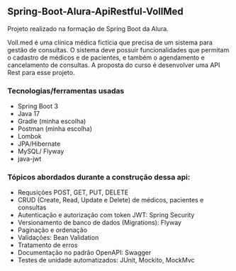 ## Spring-Boot-Alura-ApiRestful-VollMed
Projeto realizado na formação de Spring Boot da Alura.

Voll.med é uma clínica médica fictícia que precisa de um sistema para gestão de consultas. O sistema deve possuir funcionalidades que permitam o cadastro de médicos e de pacientes, e também o agendamento e cancelamento de consultas.
A proposta do curso é desenvolver uma API Rest para esse projeto.


### Tecnologias/ferramentas usadas

- Spring Boot 3
- Java 17
- Gradle (minha escolha)
- Postman (minha escolha)
- Lombok
- JPA/Hibernate
- MySQL/ Flyway
- java-jwt


### Tópicos abordados durante a construção dessa api:

- Requsições POST, GET, PUT, DELETE
- CRUD (Create, Read, Update e Delete) de médicos, pacientes e consultas
- Autenticação e autorização com token JWT: Spring Security
- Versionamento de banco de dados (Migrations): Flyway
- Paginação e ordenação
- Validações: Bean Validation
- Tratamento de erros
- Documentação no padrão OpenAPI: Swagger
- Testes de unidade automatizados: JUnit, Mockito, MockMvc
